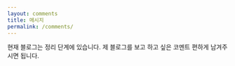 ```yaml
---
layout: comments
title: 메시지
permalink: /comments/
---
```


현재 블로그는 정리 단계에 있습니다.
제 블로그를 보고 하고 싶은 코멘트 편하게 남겨주시면 됩니다.
